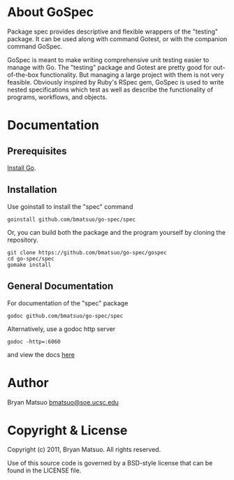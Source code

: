 About GoSpec
=============

Package spec provides descriptive and flexible wrappers of the "testing"
package. It can be used along with command Gotest, or with the companion
command GoSpec.

GoSpec is meant to make writing comprehensive unit testing easier to manage
with Go. The "testing" package and Gotest are pretty good for out-of-the-box
functionality. But managing a large project with them is not very feasible.
Obviously inspired by Ruby's RSpec gem, GoSpec is used to write nested
specifications which test as well as describe the functionality of programs,
workflows, and objects.

Documentation
=============

Prerequisites
-------------

[Install Go](http://golang.org/doc/install.html). 

Installation
-------------

Use goinstall to install the "spec" command

    goinstall github.com/bmatsuo/go-spec/spec

Or, you can build both the package and the program yourself by cloning the repository.

    git clone https://github.com/bmatsuo/go-spec/gospec
    cd go-spec/spec
    gomake install

General Documentation
---------------------

For documentation of the "spec" package

    godoc github.com/bmatsuo/go-spec/spec

Alternatively, use a godoc http server

    godoc -http=:6060

and view the docs [here](http://localhost:6060/pkg/github.com/bmatsuo/go-spec/spec)

Author
======

Bryan Matsuo <bmatsuo@soe.ucsc.edu>

Copyright & License
===================

Copyright (c) 2011, Bryan Matsuo.
All rights reserved.

Use of this source code is governed by a BSD-style license that can be
found in the LICENSE file.
